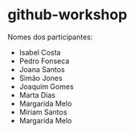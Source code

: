 # github-workshop

Nomes dos participantes:

-   Isabel Costa
-   Pedro Fonseca
-   Joana Santos
-   Simão Jones
-   Joaquim Gomes
-   Marta Dias
-   Margarida Melo
-   Miriam Santos
-   Margarida Melo

